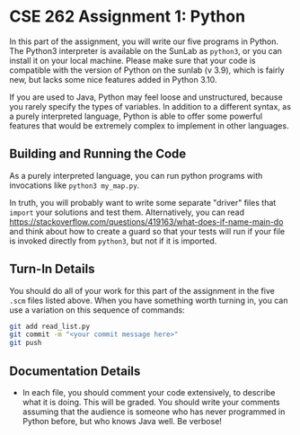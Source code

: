 # CSE 262 Assignment 1: Python

In this part of the assignment, you will write our five programs in Python. The
Python3 interpreter is available on the SunLab as `python3`, or you can install
it on your local machine.  Please make sure that your code is compatible with
the version of Python on the sunlab (v 3.9), which is fairly new, but lacks some
nice features added in Python 3.10.

If you are used to Java, Python may feel loose and unstructured, because you
rarely specify the types of variables.  In addition to a different syntax, as a
purely interpreted language, Python is able to offer some powerful features that
would be extremely complex to implement in other languages.

## Building and Running the Code

As a purely interpreted language, you can run python programs with invocations
like `python3 my_map.py`.

In truth, you will probably want to write some separate "driver" files that
`import` your solutions and test them.  Alternatively, you can read
<https://stackoverflow.com/questions/419163/what-does-if-name-main-do> and think
about how to create a guard so that your tests will run if your file is invoked
directly from `python3`, but not if it is imported.

## Turn-In Details

You should do all of your work for this part of the assignment in the five
`.scm` files listed above.  When you have something worth turning in, you can
use a variation on this sequence of commands:

```bash
git add read_list.py
git commit -m "<your commit message here>"
git push
```

## Documentation Details

* In each file, you should comment your code extensively, to describe what it is
  doing.  This will be graded.  You should write your comments assuming that the
  audience is someone who has never programmed in Python before, but who knows
  Java well.  Be verbose!
